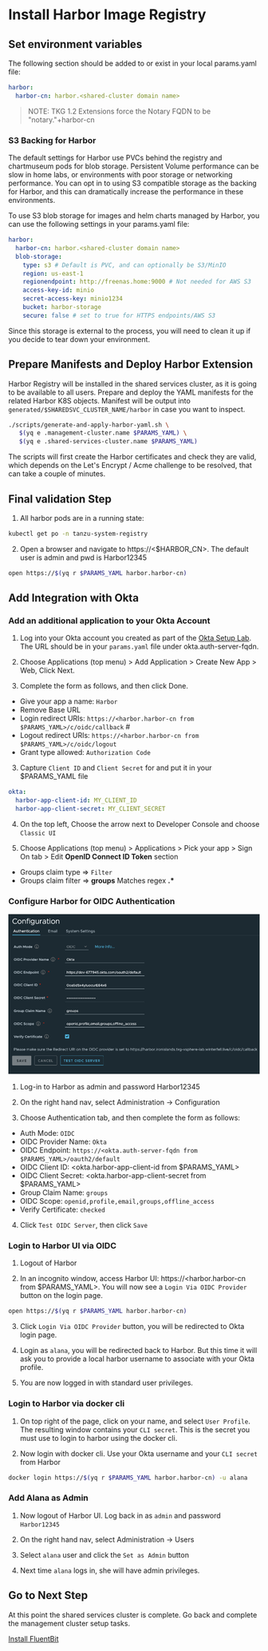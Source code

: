 # Install Harbor Image Registry

## Set environment variables
The following section should be added to or exist in your local params.yaml file:

```yaml
harbor:
  harbor-cn: harbor.<shared-cluster domain name>
```
> NOTE: TKG 1.2 Extensions force the Notary FQDN to be "notary."+harbor-cn

### S3 Backing for Harbor
The default settings for Harbor use PVCs behind the registry and chartmuseum pods for blob storage.  Persistent Volume performance can be slow in home labs, or environments with poor storage or networking performance.  You can opt in to using S3 compatible storage as the backing for Harbor, and this can dramatically increase the performance in these environments.

To use S3 blob storage for images and helm charts managed by Harbor, you can use the following settings in your params.yaml file:

```yaml
harbor:
  harbor-cn: harbor.<shared-cluster domain name>
  blob-storage:
    type: s3 # Default is PVC, and can optionally be S3/MinIO
    region: us-east-1
    regionendpoint: http://freenas.home:9000 # Not needed for AWS S3
    access-key-id: minio
    secret-access-key: minio1234
    bucket: harbor-storage
    secure: false # set to true for HTTPS endpoints/AWS S3
```

Since this storage is external to the process, you will need to clean it up if you decide to tear down your environment.

## Prepare Manifests and Deploy Harbor Extension
Harbor Registry will be installed in the shared services cluster, as it is going to be available to all users.  Prepare and deploy the YAML manifests for the related Harbor K8S objects.  Manifest will be output into `generated/$SHAREDSVC_CLUSTER_NAME/harbor` in case you want to inspect.

```bash
./scripts/generate-and-apply-harbor-yaml.sh \
   $(yq e .management-cluster.name $PARAMS_YAML) \
   $(yq e .shared-services-cluster.name $PARAMS_YAML)
```

The scripts will first create the Harbor certificates and check they are valid, which depends on the Let's Encrypt / Acme challenge to be resolved, that can take a couple of minutes.


## Final validation Step
1. All harbor pods are in a running state:
```bash
kubectl get po -n tanzu-system-registry
```

2. Open a browser and navigate to https://<$HARBOR_CN>.  The default user is admin and pwd is Harbor12345
```bash
open https://$(yq r $PARAMS_YAML harbor.harbor-cn)
```


## Add Integration with Okta

### Add an additional application to your Okta Account

1. Log into your Okta account you created as part of the [Okta Setup Lab](../mgmt-cluster/04_okta_mgmt.md).  The URL should be in your `params.yaml` file under okta.auth-server-fqdn.

2. Choose Applications (top menu) > Add Application > Create New App > Web, Click Next.

3. Complete the form as follows, and then click Done.
  - Give your app a name: `Harbor`
  - Remove Base URL
  - Login redirect URIs: `https://<harbor.harbor-cn from $PARAMS_YAML>/c/oidc/callback` #
  - Logout redirect URIs: `https://<harbor.harbor-cn from $PARAMS_YAML>/c/oidc/logout`
  - Grant type allowed: `Authorization Code`

3. Capture `Client ID` and `Client Secret` for and put it in your $PARAMS_YAML file

```yaml
okta:
  harbor-app-client-id: MY_CLIENT_ID
  harbor-app-client-secret: MY_CLIENT_SECRET
```

4. On the top left, Choose the arrow next to Developer Console and choose `Classic UI`

5. Choose Applications (top menu) > Applications > Pick your app > Sign On tab > Edit **OpenID Connect ID Token** section
  - Groups claim type => `Filter`
  - Groups claim filter => **groups** Matches regex **.\***

### Configure Harbor for OIDC Authentication

![Harbor OIDC Configuration](harbor-oidc-config.png)

1. Log-in to Harbor as admin and password Harbor12345

2. On the right hand nav, select Administration -> Configuration

3. Choose Authentication tab, and then complete the form as follows:
  - Auth Mode: `OIDC`
  - OIDC Provider Name: `Okta`
  - OIDC Endpoint: `https://<okta.auth-server-fqdn from $PARAMS_YAML>/oauth2/default`
  - OIDC Client ID: <okta.harbor-app-client-id from $PARAMS_YAML>
  - OIDC Client Secret: <okta.harbor-app-client-secret from $PARAMS_YAML>
  - Group Claim Name: `groups`
  - OIDC Scope: `openid,profile,email,groups,offline_access`
  - Verify Certificate: `checked`

4. Click `Test OIDC Server`, then click `Save`

### Login to Harbor UI via OIDC

1. Logout of Harbor

2. In an incognito window, access Harbor UI: https://<harbor.harbor-cn from $PARAMS_YAML>.  You will now see a `Login Via OIDC Provider` button on the login page.

```bash
open https://$(yq r $PARAMS_YAML harbor.harbor-cn)
```

3. Click `Login Via OIDC Provider` button, you will be redirected to Okta login page.

4. Login as `alana`, you will be redirected back to Harbor.  But this time it will ask you to provide a local harbor username to associate with your Okta profile.

5. You are now logged in with standard user privileges.

### Login to Harbor via docker cli

1. On top right of the page, click on your name, and select `User Profile`.  The resulting window contains your `CLI secret`.  This is the secret you must use to login to harbor using the docker cli.

2. Now login with docker cli.  Use your Okta username and your `CLI secret` from Harbor

```bash
docker login https://$(yq r $PARAMS_YAML harbor.harbor-cn) -u alana
```

### Add Alana as Admin

1. Now logout of Harbor UI.  Log back in as `admin` and password `Harbor12345`

2. On the right hand nav, select Administration -> Users

3. Select `alana` user and click the `Set as Admin` button

4. Next time `alana` logs in, she will have admin privileges.


## Go to Next Step

At this point the shared services cluster is complete.  Go back and complete the management cluster setup tasks.

[Install FluentBit](../mgmt-cluster/09_fluentbit_mgmt.md)
